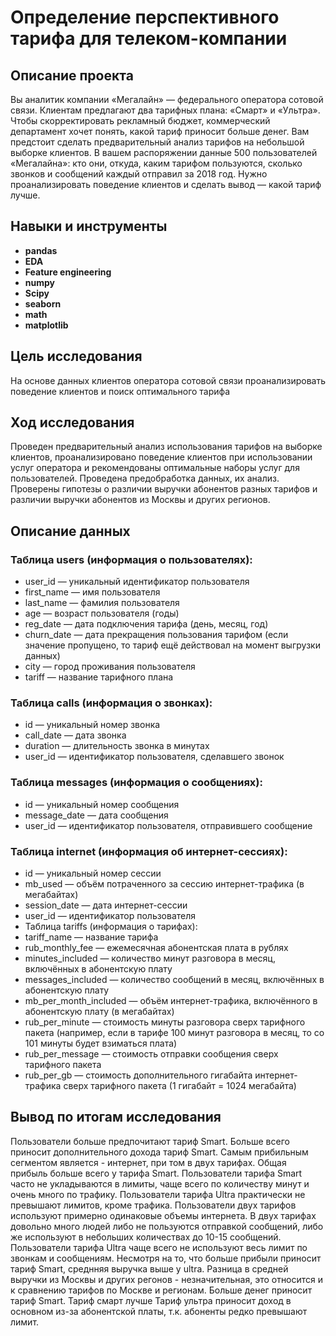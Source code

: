 # Определение перспективного тарифа для телеком-компании

## Описание проекта

Вы аналитик компании «Мегалайн» — федерального оператора сотовой связи. Клиентам предлагают два тарифных плана: «Смарт» и «Ультра». Чтобы скорректировать рекламный бюджет, коммерческий департамент хочет понять, какой тариф приносит больше денег.
Вам предстоит сделать предварительный анализ тарифов на небольшой выборке клиентов. В вашем распоряжении данные 500 пользователей «Мегалайна»: кто они, откуда, каким тарифом пользуются, сколько звонков и сообщений каждый отправил за 2018 год. Нужно проанализировать поведение клиентов и сделать вывод — какой тариф лучше.

## Навыки и инструменты

- **pandas**
- **EDA**
- **Feature engineering**
- **numpy**
- **Scipy**
- **seaborn**
- **math**
- **matplotlib**

## Цель исследования

На основе данных клиентов оператора сотовой связи проанализировать поведение клиентов и поиск оптимального тарифа

## Ход исследования

Проведен предварительный анализ использования тарифов на выборке клиентов,
проанализировано поведение клиентов при использовании услуг оператора и
рекомендованы оптимальные наборы услуг для пользователей. Проведена предобработка
данных, их анализ. Проверены гипотезы о различии выручки абонентов разных тарифов и
различии выручки абонентов из Москвы и других регионов.

## Описание данных
### Таблица users (информация о пользователях):
- user_id — уникальный идентификатор пользователя
- first_name — имя пользователя
- last_name — фамилия пользователя
- age — возраст пользователя (годы)
- reg_date — дата подключения тарифа (день, месяц, год)
- churn_date — дата прекращения пользования тарифом (если значение пропущено, то тариф ещё действовал на момент выгрузки данных)
- city — город проживания пользователя
- tariff — название тарифного плана
### Таблица calls (информация о звонках):
- id — уникальный номер звонка
- call_date — дата звонка
- duration — длительность звонка в минутах
- user_id — идентификатор пользователя, сделавшего звонок
### Таблица messages (информация о сообщениях):
- id — уникальный номер сообщения
- message_date — дата сообщения
- user_id — идентификатор пользователя, отправившего сообщение
### Таблица internet (информация об интернет-сессиях):
- id — уникальный номер сессии
- mb_used — объём потраченного за сессию интернет-трафика (в мегабайтах)
- session_date — дата интернет-сессии
- user_id — идентификатор пользователя
- Таблица tariffs (информация о тарифах):
- tariff_name — название тарифа
- rub_monthly_fee — ежемесячная абонентская плата в рублях
- minutes_included — количество минут разговора в месяц, включённых в абонентскую плату
- messages_included — количество сообщений в месяц, включённых в абонентскую плату
- mb_per_month_included — объём интернет-трафика, включённого в абонентскую плату (в мегабайтах)
- rub_per_minute — стоимость минуты разговора сверх тарифного пакета (например, если в тарифе 100 минут разговора в месяц, то со 101 минуты будет взиматься плата)
- rub_per_message — стоимость отправки сообщения сверх тарифного пакета
- rub_per_gb — стоимость дополнительного гигабайта интернет-трафика сверх тарифного пакета (1 гигабайт = 1024 мегабайта)

## Вывод по итогам исследования
Пользователи больше предпочитают тариф Smart. Больше всего приносит дополнительного дохода тариф Smart. Самым прибильным сегментом является - интернет, при том в двух тарифах. Общая прибыль больше всего у тарифа Smart. Пользователи тарифа Smart часто не укладываются в лимиты, чаще всего по количеству минут и очень много по трафику. Пользователи тарифа Ultra практически не превышают лимитов, кроме трафика. Пользователи двух тарифов используют примерно одинаковые объемы интернета. В двух тарифах довольно много людей либо не пользуются отправкой сообщений, либо же используют в небольших количествах до 10-15 сообщений. Пользователи тарифа Ultra чаще всего не используют весь лимит по звонкам и сообщениям. Несмотря на то, что больше прибыли приносит тариф Smart, среднняя выручка выше у ultra. Разница в средней выручки из Москвы и других регонов - незначительная, это относится и к сравнению тарифов по Москве и регионам. Больше денег приносит тариф Smart. Тариф смарт лучше Тариф ультра приносит доход в основном из-за абонентской платы, т.к. абоненты редко превышают лимит.
